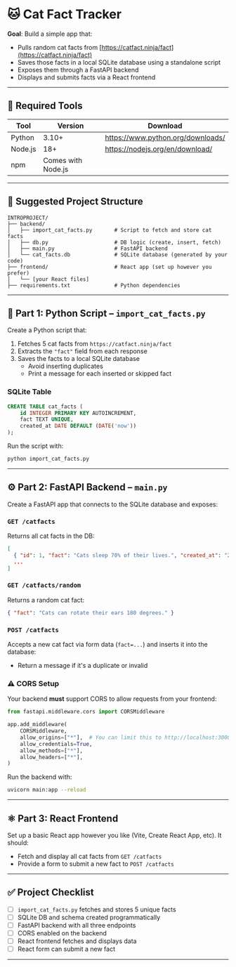 # 🐱 Cat Fact Tracker


**Goal**: Build a simple app that:
- Pulls random cat facts from [https://catfact.ninja/fact](https://catfact.ninja/fact)
- Saves those facts in a local SQLite database using a standalone script
- Exposes them through a FastAPI backend
- Displays and submits facts via a React frontend

---

## 🧰 Required Tools


| Tool     | Version | Download                         |
|----------|---------|----------------------------------|
| Python   | 3.10+   | https://www.python.org/downloads/ |
| Node.js  | 18+     | https://nodejs.org/en/download/   |
| npm      | Comes with Node.js |                       |

---

## 📁 Suggested Project Structure

```
INTROPROJECT/
├── backend/
│   ├── import_cat_facts.py       # Script to fetch and store cat facts
│   ├── db.py                     # DB logic (create, insert, fetch)
│   ├── main.py                   # FastAPI backend
│   └── cat_facts.db              # SQLite database (generated by your code)
├── frontend/                     # React app (set up however you prefer)
│   └── [your React files]
├── requirements.txt              # Python dependencies
```

---

## 🐍 Part 1: Python Script – `import_cat_facts.py`

Create a Python script that:
1. Fetches 5 cat facts from `https://catfact.ninja/fact`
2. Extracts the `"fact"` field from each response
3. Saves the facts to a local SQLite database
   - Avoid inserting duplicates
   - Print a message for each inserted or skipped fact

### SQLite Table
```sql
CREATE TABLE cat_facts (
    id INTEGER PRIMARY KEY AUTOINCREMENT,
    fact TEXT UNIQUE,
    created_at DATE DEFAULT (DATE('now'))
);
```

Run the script with:
```bash
python import_cat_facts.py
```

---

## ⚙️ Part 2: FastAPI Backend – `main.py`

Create a FastAPI app that connects to the SQLite database and exposes:

### `GET /catfacts`
Returns all cat facts in the DB:
```json
[
  { "id": 1, "fact": "Cats sleep 70% of their lives.", "created_at": "2024-04-02" },
  ...
]
```

### `GET /catfacts/random`
Returns a random cat fact:
```json
{ "fact": "Cats can rotate their ears 180 degrees." }
```

### `POST /catfacts`
Accepts a new cat fact via form data (`fact=...`) and inserts it into the database:
- Return a message if it's a duplicate or invalid

### ⚠️ CORS Setup
Your backend **must** support CORS to allow requests from your frontend:
```python
from fastapi.middleware.cors import CORSMiddleware

app.add_middleware(
    CORSMiddleware,
    allow_origins=["*"],  # You can limit this to http://localhost:3000 if preferred
    allow_credentials=True,
    allow_methods=["*"],
    allow_headers=["*"],
)
```

Run the backend with:
```bash
uvicorn main:app --reload
```

---

## ⚛️ Part 3: React Frontend

Set up a basic React app however you like (Vite, Create React App, etc). It should:

- Fetch and display all cat facts from `GET /catfacts`
- Provide a form to submit a new fact to `POST /catfacts`


---

## ✅ Project Checklist

- [ ] `import_cat_facts.py` fetches and stores 5 unique facts
- [ ] SQLite DB and schema created programmatically
- [ ] FastAPI backend with all three endpoints
- [ ] CORS enabled on the backend
- [ ] React frontend fetches and displays data
- [ ] React form can submit a new fact

---
